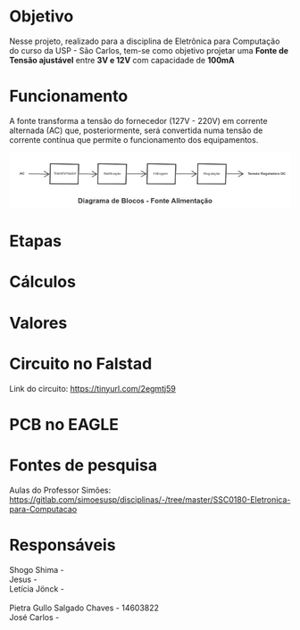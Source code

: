 # Objetivo

Nesse projeto, realizado para a disciplina de Eletrônica para Computação do curso da USP - São Carlos, tem-se como objetivo projetar uma **Fonte de Tensão ajustável** entre **3V e 12V** com capacidade de **100mA** <br> 

# Funcionamento 

A fonte transforma a tensão do fornecedor (127V - 220V) em corrente alternada (AC) que, posteriormente, será convertida numa tensão de corrente contínua que permite o funcionamento dos equipamentos. <bt>
  
![Diagrama](diagrama.jpeg) 
# Etapas 

# Cálculos 

# Valores 

# Circuito no Falstad 

Link do circuito: https://tinyurl.com/2egmtj59 <br> 

# PCB no EAGLE

# Fontes de pesquisa 

Aulas do Professor Simões: https://gitlab.com/simoesusp/disciplinas/-/tree/master/SSC0180-Eletronica-para-Computacao

# Responsáveis 

Shogo Shima -  <br>
Jesus - <br>
Letícia Jönck - <br>  
Pietra Gullo Salgado Chaves - 14603822 <br>
José Carlos - <br>
